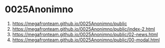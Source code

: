 # 0025Anonimno

1. <https://megafronteam.github.io/0025Anonimno/public>
1. <https://megafronteam.github.io/0025Anonimno/public/index-2.html>
1. <https://megafronteam.github.io/0025Anonimno/public/02-news.html>
2. <https://megafronteam.github.io/0025Anonimno/public/00-modal.html>

